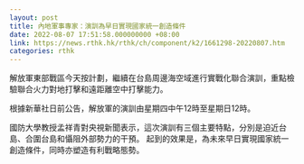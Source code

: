 ```yaml
---
layout: post
title: 內地軍事專家：演訓為早日實現國家統一創造條件
date: 2022-08-07 17:51:58.000000000 +08:00
link: https://news.rthk.hk/rthk/ch/component/k2/1661298-20220807.htm
categories: rthk
---
```


解放軍東部戰區今天按計劃，繼續在台島周邊海空域進行實戰化聯合演訓，重點檢驗聯合火力對地打擊和遠距離空中打擊能力。 

根據新華社日前公告，解放軍的演訓由星期四中午12時至星期日12時。

國防大學教授孟祥青對央視新聞表示，這次演訓有三個主要特點，分別是迫近台島、合圍台島和懾阻外部勢力的干預。 起到的效果是，為未來早日實現國家統一創造條件，同時亦塑造有利戰略態勢。

